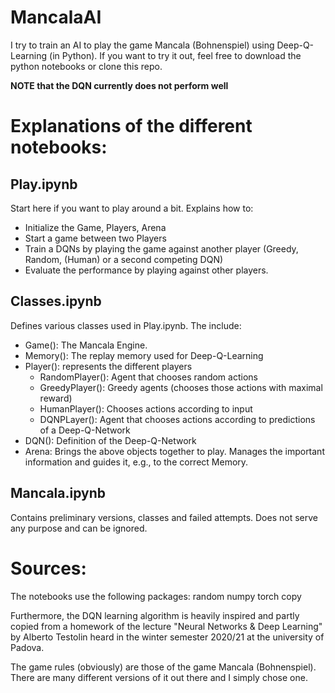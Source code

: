 # MancalaAI
I try to train an AI to play the game Mancala (Bohnenspiel) using Deep-Q-Learning (in Python). 
If you want to try it out, feel free to download the python notebooks or clone this repo.

**NOTE that the DQN currently does not perform well**

# Explanations of the different notebooks:

## Play.ipynb
Start here if you want to play around a bit. Explains how to:
 - Initialize the Game, Players, Arena
 - Start a game between two Players
 - Train a DQNs by playing the game against another player (Greedy, Random, (Human) or a second competing DQN)
 - Evaluate the performance by playing against other players.

## Classes.ipynb
Defines various classes used in Play.ipynb. The include:
 - Game(): The Mancala Engine. 
 - Memory(): The replay memory used for Deep-Q-Learning
 - Player(): represents the different players
    - RandomPlayer(): Agent that chooses random actions
    - GreedyPlayer(): Greedy agents (chooses those actions with maximal reward)
    - HumanPlayer(): Chooses actions according to input
    - DQNPLayer(): Agent that chooses actions according to predictions of a Deep-Q-Network
  - DQN(): Definition of the Deep-Q-Network
  - Arena: Brings the above objects together to play. Manages the important information and guides it, e.g., to the correct Memory.
  
## Mancala.ipynb
Contains preliminary versions, classes and failed attempts. Does not serve any purpose and can be ignored.

# Sources:
The notebooks use the following packages:
random
numpy
torch
copy

Furthermore, the DQN learning algorithm is heavily inspired and partly copied from a homework of the lecture "Neural Networks & Deep Learning" by Alberto Testolin heard in the winter semester 2020/21 at the university of Padova. 

The game rules (obviously) are those of the game Mancala (Bohnenspiel). There are many different versions of it out there and I simply chose one. 

